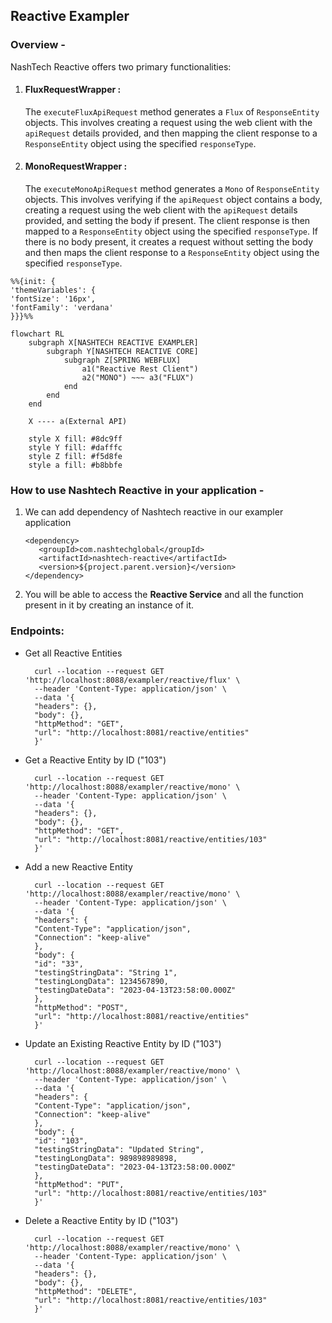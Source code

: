 ## Reactive Exampler

### Overview -

NashTech Reactive offers two primary functionalities:

1. #### FluxRequestWrapper :

   The `executeFluxApiRequest` method generates a `Flux` of `ResponseEntity` objects. This involves creating a request
   using the web client with the `apiRequest` details provided, and then mapping the client response to
   a `ResponseEntity` object using the specified `responseType`.

2. #### MonoRequestWrapper :

   The `executeMonoApiRequest` method generates a `Mono` of `ResponseEntity` objects. This involves verifying if
   the `apiRequest` object contains a body, creating a request using the web client with the `apiRequest` details
   provided, and setting the body if present. The client response is then mapped to a `ResponseEntity` object using the
   specified `responseType`. If there is no body present, it creates a request without setting the body and then maps
   the client response to a `ResponseEntity` object using the specified `responseType`.

```mermaid
%%{init: {
'themeVariables': {
'fontSize': '16px',
'fontFamily': 'verdana'
}}}%%

flowchart RL
    subgraph X[NASHTECH REACTIVE EXAMPLER]
        subgraph Y[NASHTECH REACTIVE CORE]
            subgraph Z[SPRING WEBFLUX]
                a1("Reactive Rest Client")
                a2("MONO") ~~~ a3("FLUX")
            end
        end
    end

    X ---- a(External API)

    style X fill: #8dc9ff
    style Y fill: #dafffc
    style Z fill: #f5d8fe
    style a fill: #b8bbfe
```
### How to use Nashtech Reactive in your application -

1. We can add dependency of Nashtech reactive in our exampler application

    ```
    <dependency>
       <groupId>com.nashtechglobal</groupId>
       <artifactId>nashtech-reactive</artifactId>
       <version>${project.parent.version}</version>
    </dependency>
    ```

3. You will be able to access the **Reactive Service** and all the function present in it by creating an instance
   of it.
### Endpoints:

- Get all Reactive Entities
  ```
    curl --location --request GET 'http://localhost:8088/exampler/reactive/flux' \
    --header 'Content-Type: application/json' \
    --data '{
    "headers": {},
    "body": {},
    "httpMethod": "GET",
    "url": "http://localhost:8081/reactive/entities"
    }'
  ```
- Get a Reactive Entity by ID ("103")
  ```
    curl --location --request GET 'http://localhost:8088/exampler/reactive/mono' \
    --header 'Content-Type: application/json' \
    --data '{
    "headers": {},
    "body": {},
    "httpMethod": "GET",
    "url": "http://localhost:8081/reactive/entities/103"
    }'
  ```
- Add a new Reactive Entity
  ```
    curl --location --request GET 'http://localhost:8088/exampler/reactive/mono' \
    --header 'Content-Type: application/json' \
    --data '{
    "headers": {
    "Content-Type": "application/json",
    "Connection": "keep-alive"
    },
    "body": {
    "id": "33",
    "testingStringData": "String 1",
    "testingLongData": 1234567890,
    "testingDateData": "2023-04-13T23:58:00.000Z"
    },
    "httpMethod": "POST",
    "url": "http://localhost:8081/reactive/entities"
    }'
  ```
- Update an Existing Reactive Entity by ID ("103")
  ```
    curl --location --request GET 'http://localhost:8088/exampler/reactive/mono' \
    --header 'Content-Type: application/json' \
    --data '{
    "headers": {
    "Content-Type": "application/json",
    "Connection": "keep-alive"
    },
    "body": {
    "id": "103",
    "testingStringData": "Updated String",
    "testingLongData": 989898989898,
    "testingDateData": "2023-04-13T23:58:00.000Z"
    },
    "httpMethod": "PUT",
    "url": "http://localhost:8081/reactive/entities/103"
    }'
  ```
- Delete a Reactive Entity by ID ("103")
  ```
    curl --location --request GET 'http://localhost:8088/exampler/reactive/mono' \
    --header 'Content-Type: application/json' \
    --data '{
    "headers": {},
    "body": {},
    "httpMethod": "DELETE",
    "url": "http://localhost:8081/reactive/entities/103"
    }'
  ```
